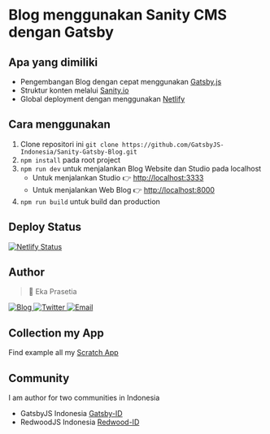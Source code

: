 # Blog menggunakan Sanity CMS dengan Gatsby

## Apa yang dimiliki

- Pengembangan Blog dengan cepat menggunakan [Gatsby.js](https://gatsbyjs.org)
- Struktur konten melalui [Sanity.io](https://www.sanity.io)
- Global deployment dengan menggunakan [Netlify](https://netlify.com)

## Cara menggunakan

1. Clone repositori ini `git clone https://github.com/GatsbyJS-Indonesia/Sanity-Gatsby-Blog.git`
2. `npm install` pada root project
3. `npm run dev` untuk menjalankan Blog Website dan Studio pada localhost
   - Untuk menjalankan Studio 👉 [http://localhost:3333](http://localhost:3333)
   - Untuk menjalankan Web Blog 👉 [http://localhost:8000](http://localhost:8000)
4. `npm run build` untuk build dan production

## Deploy Status
[![Netlify Status](https://api.netlify.com/api/v1/badges/238a5509-fc72-4475-a765-4818450bf042/deploy-status)](https://app.netlify.com/sites/sanity-gatsby-blog-web-zseqtj6f/deploys)

## Author
> 🤵 Eka Prasetia

<a href="https://www.ekaprasetia.com/">
  <img src="https://img.shields.io/badge/Writer-Blog-orange" alt="Blog" />
</a>

<a href="https://twitter.com/dannyeka">
  <img src="https://img.shields.io/badge/Tweet-Twitter-blue" alt="Twitter" />
</a>

<a href="mailto:ekaone3033@gmail.com">
  <img src="https://img.shields.io/badge/Email-ekaone3033@gmail.com-yellow" alt="Email" />
</a>

## Collection my App
Find example all my [Scratch App](https://twolevel.net)

## Community
I am author for two communities in Indonesia
- GatsbyJS Indonesia [Gatsby-ID](https://gatsbyjs.id)
- RedwoodJS Indonesia [Redwood-ID](https://redwoodjs.id)

